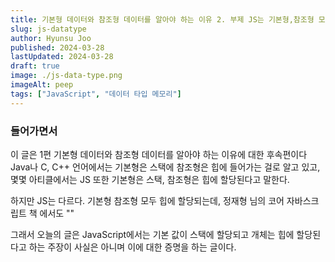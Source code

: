 ```yaml
---
title: 기본형 데이터와 참조형 데이터를 알아야 하는 이유 2. 부제 JS는 기본형,참조형 모두 힙에 할당된다. 
slug: js-datatype
author: Hyunsu Joo
published: 2024-03-28
lastUpdated: 2024-03-28
draft: true
image: ./js-data-type.png
imageAlt: peep
tags: ["JavaScript", "데이터 타입 메모리"]
---
```


### 들어가면서

이 글은 1편 기본형 데이터와 참조형 데이터를 알아야 하는 이유에 대한 후속편이다
Java나 C, C++ 언어에서는 기본형은 스택에 참조형은 힙에 들어가는 걸로 알고 있고, 
몇몇 아티클에서는 JS 또한 기본형은 스택, 참조형은 힙에 할당된다고 말한다.

하지만 JS는 다르다. 기본형 참조형 모두 힙에 할당되는데, 정재형 님의 코어 자바스크립트 책 에서도  "" 

그래서 오늘의 글은 JavaScript에서는 기본 값이 스택에 할당되고 개체는 힙에 할당된다고 하는 주장이 사실은 아니며 이에 대한 증명을 하는 글이다. 

### 



